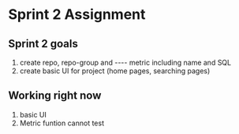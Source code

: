 # Sprint 2 Assignment

## Sprint 2 goals

  1. create repo, repo-group and ---- metric including name and SQL
  2. create basic UI for project (home pages, searching pages)

## Working right now 
  
  1. basic UI
  2. Metric funtion cannot test
  
